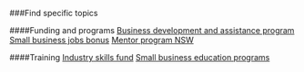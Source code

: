 ###Find specific topics

####Funding and programs
[Business development and assistance program](https://www.google.com "Business development and assistance program")
[Small business jobs bonus](https://www.google.com "Small business jobs bonus")
[Mentor program NSW](https://www.google.com "Mentor program NSW")

####Training
[Industry skills fund](https://www.google.com "Industry skills fund")
[Small business education programs](https://www.google.com "Small business education programs")
